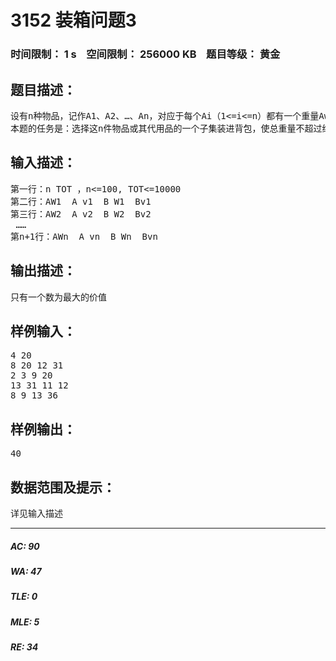 # 3152 装箱问题3   
### 时间限制： 1 s&nbsp;&nbsp;&nbsp;&nbsp;空间限制： 256000 KB&nbsp;&nbsp;&nbsp;&nbsp;题目等级： 黄金  
## 题目描述：  

<pre>
设有n种物品，记作A1、A2、…、An，对应于每个Ai（1<=i<=n）都有一个重量Awi和价值Avi（重量和价值都为正整数）。另外，对应于每个Ai，都有一件可代替它的“代用品”Bi，Bi的重量和价值分别为Bwi和Bvi。
本题的任务是：选择这n件物品或其代用品的一个子集装进背包，使总重量不超过给定重量TOT，同时使总价值VAL最高。装填的第I步，要么装入Ai，要么装入Bi，要么Ai和Bi都不装。
</pre>
  
  
## 输入描述：  

<pre>
第一行：n TOT ，n<=100, TOT<=10000
第二行：AW1  A v1  B W1  Bv1
第三行：AW2  A v2  B W2  Bv2
 ……
第n+1行：AWn  A vn  B Wn  Bvn
</pre>
  
  
## 输出描述：  

<pre>
只有一个数为最大的价值
</pre>
  
  
## 样例输入：  

<pre>
4 20
8 20 12 31
2 3 9 20
13 31 11 12
8 9 13 36
</pre>
  
  
## 样例输出：  

<pre>
40
</pre>
  
  
## 数据范围及提示：  

<pre>
详见输入描述
</pre>
  
  
***  

##### AC: 90  
##### WA: 47  
##### TLE: 0  
##### MLE: 5  
##### RE: 34  
